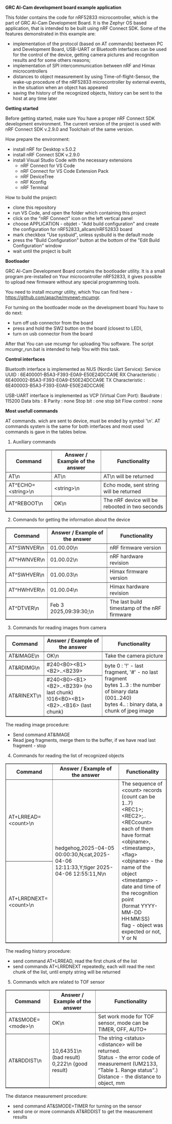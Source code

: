 **GRC Al-Cam development board example application**

This folder contains the code for nRF52833 microcontroller, which is the part of GRC Al-Cam Development Board.
It is the Zephyr OS based application, that is intended to be built using nRF Сonnect SDK.
Some of the features demonstrated in this example are:

- implementation of the protocol (based on AT commands) beetween PC and Development Board, USB-UART or
Bluetooth interfaces can be used for the control of the device, getting camera pictures and recognition
results and for some others reasons;
- implementation of SPI intercommunication between nRF and Himax microcontrollers
- distances to object measurement by using Time-of-flight-Sensor, the wake-up procedure of the
nRF52833 microcontroller by external events, in the situation when an object has appeared
- saving the history of the recognized objects, history can be sent to the host at any time later

**Getting started**

Before getting started, make sure You have a proper nRF Connect SDK development environment.
The current version of the project is used with nRF Connect SDK v.2.9.0 and Toolchain of the same version.

How prepare the environment:

- install nRF for Desktop v.5.0.2
- install nRF Connect SDK v.2.9.0
- install Visual Studio Code with the necessary extensions 
  - nRF Connect for VS Code
  - nRF Connect for VS Code Extension Pack
  - nRF DeviceTree
  - nRF Kconfig
  - nRF Terminal

How to build the project:

- clone this repository
- run VS Code, and open the folder which containing this project
- click on the "nRF Connect" icon on the left vertical panel
- choose APPLICATION - objdet - "Add build configuration" and create the configuration 
for nRF52833_allcam/nRF52833 board
- mark checkbox "Use sysbuid", unless sysbuild is the default mode
- press the "Build Configuration" button at the bottom of the "Edit Build Configuration" window
- wait until the project is built

**Bootloader**

GRC Al-Cam Development Board contains the bootloader utility. It is a small program pre-installed 
on Your microcontroller nRF52833, it gives possible to upload new firmware without any special 
programming tools.

You need to install mcumgr utility, which You can find here -  <https://github.com/apache/mynewt-mcumgr>.

For turning on the bootloader mode on the development board You have to do next:

- turn off usb connector from the board
- press and hold the SW2 button on the board (closest to LED),
- turn on usb connector from the board

After that You can use mcumgr for uploading You software. 
The script mcumgr_run.bat is intended to help You with this task.

**Control interfaces**

Bluetooth interface is implemented as NUS (Nordic Uart Service):
  Service UUID      : 6E400001-B5A3-F393-E0A9-E50E24DCCA9E
  RX Characteristic : 6E400002-B5A3-F393-E0A9-E50E24DCCA9E
  TX Characteristic : 6E400003-B5A3-F393-E0A9-E50E24DCCA9E

USB-UART interface is implemented as VCP (Virtual Com Port):
  Baudrate          : 115200
  Data bits         : 8
  Parity            : none
  Stop bit          : one stop bit
  Flow control      : none

**Most usefull commands**

AT commands. wich are sent to device, must be ended by symbol '\n'.
AT commands system is the same for both interfaces and most used commands
is gave in the tables below.

1. Auxiliary commands

<table border="1">
  <tr>
    <th>Command</th>
    <th>Answer / Example of the answer</th>
    <th>Functionality</th>
  </tr>
  <tr>
    <td>AT\n</td>
    <td>AT\n</td>
    <td>AT\n will be returned</td>
  </tr>
  <tr>
    <td>AT^ECHO=&lt;string&gt;\n</td>
    <td>&lt;string&gt;\n</td>
    <td>Echo mode, sent string will be returned</td>
  </tr>
  <tr>
    <td>AT^REBOOT\n</td>
    <td>OK\n</td>
    <td>The nRF device will be rebooted in two seconds</td>
  </tr>
</table>


2. Commands for getting the information about the device

<table border="1">
  <tr>
    <th>Command</th>
    <th>Answer / Example of the answer</th>
    <th>Functionality</th>
  </tr>
  <tr>
    <td>AT^SWNVER\n</td>
    <td>01.00.00\n</td>
    <td>nRF firmware version</td>
  </tr>
  <tr>
    <td>AT^HWNVER\n</td>
    <td>01.00.02\n</td>
    <td>nRF hardware revision</td>
  </tr>
  <tr>
    <td>AT^SWHVER\n</td>
    <td>01.00.03\n</td>
    <td>Himax firmware version</td>
  </tr>
  <tr>
    <td>AT^HWHVER\n</td>
    <td>01.00.04\n</td>
    <td>Himax hardware revision</td>
  </tr>
  <tr>
    <td>AT^DTVER\n</td>
    <td>Feb 3 2025,09:39:30;\n</td>
    <td>The last build timestamp of the nRF firmware</td>
  </tr>
</table>

3. Commands for reading images from camera

<table border="1">
  <tr>
    <th>Command</th>
    <th>Answer / Example of the answer</th>
    <th>Functionality</th>
  </tr>
  <tr>
    <td>AT&IMAGE\n</td>
    <td>OK\n</td>
    <td>Take the camera picture</td>
  </tr>
  <tr>
    <td>AT&RDIMG\n</td>
    <td>#240&lt;B0&gt;&lt;B1&gt;&lt;B2&gt;..&lt;B239&gt;</td>
    <td rowspan="2">byte 0 : '!' - last fragment, '#' - no last fragment
      <br>bytes 1..3 : the number of binary data (001..240)
      <br>bytes 4.. : binary data, a chunk of jpeg image</td>
  </tr>
  <tr>
    <td>AT&RINEXT\n</td>
    <td>#240&lt;B0&gt;&lt;B1&gt;&lt;B2&gt;..&lt;B239&gt; (no last chunk)<br>!016&lt;B0&gt;&lt;B1&gt;&lt;B2&gt;..&lt;B16&gt; (last chunk)</td>
  </tr>
</table>

The reading image procedure:
  - Send command AT&IMAGE
  - Read jpeg fragments, merge them to the buffer, if we have read last fragment - stop

4. Commands for reading the list of recognized objects

<table border="1">
  <tr>
    <th>Command</th>
    <th>Answer / Example of the answer</th>
    <th>Functionality</th>
  </tr>
  <tr>
    <td>AT+LRREAD=&lt;count&gt;\n</td>
    <td rowspan="2">hedgehog,2025-04-05 00:00:30,N;cat,2025-04-06 <br> 12:11:33,Y;tiger 2025-04-06 12:55:11,N\n</td>
    <td rowspan="2">The sequence of &lt;count&gt; records (count can be 1..7)<br>&lt;REC1&gt;;&lt;REC2&gt;;..&lt;RECcount&gt; each of them have format<br>&lt;objname&gt;,&lt;timestamp&gt;,&lt;flag&gt;<br>&lt;objname&gt; - the name of the object<br>&lt;timestamp&gt; - date and time of the recognition point<br>(format YYYY-MM-DD HH:MM:SS)<br>flag - object was expected or not, Y or N</td>
  </tr>
  <tr>
    <td>AT+LRRDNEXT=&lt;count&gt;\n</td>
  </tr>
</table>

The reading history procedure:
  - send command AT+LRREAD, read the first chunk of the list
  - send commands AT+LRRDNEXT repeatedly, each will read the next chunk of the list, until empty string will be returned

5. Commands witch are related to TOF sensor

<table border="1">
  <tr>
    <th>Command</th>
    <th>Answer / Example of the answer</th>
    <th>Functionality</th>
  </tr>
  <tr>
    <td>AT&SMODE=&lt;mode&gt;\n</td>
    <td>OK\n</td>
    <td>Set work mode for TOF sensor, mode can be TIMER, OFF, AUTO+</td>
  </tr>
  <tr>
    <td>AT&RDDIST\n</td>
    <td>10,64351\n (bad result)<br>0,222\n (good result)</td>
    <td>The string &lt;status&gt;&lt;distance&gt; will be returned.<br>Status - the error code of measurement (UM2133, “Table 1. Range status”.)<br>Distance - the distance to object, mm</td>
  </tr>
</table>

The distance measurement procedure:
  - send command AT&SMODE=TIMER for turning on the sensor
  - send one or more commands AT&RDDIST to get the measurement results
